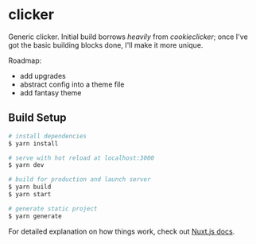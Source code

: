 # clicker

Generic clicker. Initial build borrows _heavily_ from *cookieclicker*; once I've got the basic building blocks done, I'll make it more unique.

Roadmap:

* add upgrades
* abstract config into a theme file
* add fantasy theme

## Build Setup

```bash
# install dependencies
$ yarn install

# serve with hot reload at localhost:3000
$ yarn dev

# build for production and launch server
$ yarn build
$ yarn start

# generate static project
$ yarn generate
```

For detailed explanation on how things work, check out [Nuxt.js docs](https://nuxtjs.org).

